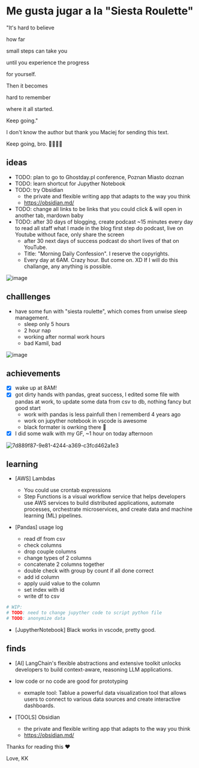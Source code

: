 # Me gusta jugar a la "Siesta Roulette"


"It's hard to believe 

how far 

small steps can take you 

until you experience the progress 

for yourself.


Then it becomes 

hard to remember 

where it all started.


Keep going."



I don't know the author but thank you Maciej for sending this text.

Keep going, bro. 🤜🏿🤛🏿 

## ideas
* TODO: plan to go to Ghostday.pl conference, Poznan Miasto doznan
* TODO: learn shortcut for Jupyther Notebook
* TODO: try Obsidian 
  * the private and flexible writing app that adapts to the way you think
  * https://obsidian.md/
* TODO: change all links to be links that you could click & will open in another tab, mardown baby
* TODO: after 30 days of blogging, create podcast ~15 minutes every day to read all staff what I made in the blog first step do podcast, live on Youtube without face, only share the screen
  * after 30 next days of success podcast do short lives of that on YouTube.
  * Title: "Morning Daily Confession". I reserve the copyrights.
  * Every day at 6AM. Crazy hour. But come on. XD If I will do this challange, any anything is possible.

![image](https://github.com/KuligKamil/kuligkamil.github.io/assets/13277748/6058b8e0-26af-43d8-b34c-c2f504d1d83a)

  
## challlenges
* have some fun with "siesta roulette", which comes from unwise sleep management.
  * sleep only 5 hours 
  * 2 hour nap
  * working after normal work hours
  * bad Kamil, bad

![image](https://github.com/KuligKamil/kuligkamil.github.io/assets/13277748/77f502e1-902a-4b03-ab9d-1b91d55e6b5e)



## achievements
- [X] wake up at 8AM!
- [X] got dirty hands with pandas, great success, I edited some file with pandas at work, to update some data from csv to db, nothing fancy but good start 
  * work with pandas is less painfull then I rememberd 4 years ago
  * work on jupyther notebook in vscode is awesome
  * black formater is owrking there 💪
- [X] I did some walk with my GF, ~1 hour on today afternoon

![7d889f87-9e81-4244-a369-c3fcd462a1e3](https://github.com/KuligKamil/kuligkamil.github.io/assets/13277748/96a12416-e296-4cd1-91af-2fdcef9155ad)

## learning 
* [AWS] Lambdas
  * You could use crontab expressions
  * Step Functions is a visual workflow service that helps developers use AWS services to build distributed applications, automate processes, orchestrate microservices, and create data and machine learning (ML) pipelines.
  
* [Pandas] usage log
  * read df from csv
  * check columns
  * drop couple columns
  * change types of 2 columns
  * concatenate 2 columns together
  * double check with group by count if all done correct
  * add id column 
  * apply uuid value to the column
  * set index with id 
  * write df to csv


```python 
# WIP:
# TODO: need to change jupyther code to script python file
# TODO: anonymize data

```


* [JupytherNotebook] Black works in vscode, pretty good.


## finds
* [AI] LangChain's flexible abstractions and extensive toolkit unlocks developers to build context-aware, reasoning LLM applications.
  
* low code or no code are good for prototyping
  * exmaple tool: Tablue a powerful data visualization tool that allows users to connect to various data sources and create interactive dashboards.

* [TOOLS] Obsidian 
  * the private and flexible writing app that adapts to the way you think
  * https://obsidian.md/
  
Thanks for reading this ❤️

Love,
KK
